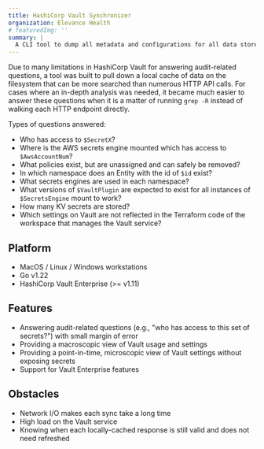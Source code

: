 ```yaml
---
title: HashiCorp Vault Synchronizer
organization: Elevance Health
# featuredImg: ''
summary: |
  A CLI tool to dump all metadata and configurations for all data stored in HashiCorp Vault Enterprise
---
```


Due to many limitations in HashiCorp Vault for answering audit-related questions, a tool was built to pull down a local cache of data on the filesystem that can be more searched than numerous HTTP API calls. For cases where an in-depth analysis was needed, it became much easier to answer these questions when it is a matter of running `grep -R` instead of walking each HTTP endpoint directly.

Types of questions answered:

- Who has access to `$SecretX`?
- Where is the AWS secrets engine mounted which has access to `$AwsAccountNum`?
- What policies exist, but are unassigned and can safely be removed?
- In which namespace does an Entity with the id of `$id` exist?
- What secrets engines are used in each namespace?
- What versions of `$VaultPlugin` are expected to exist for all instances of `$SecretsEngine` mount to work?
- How many KV secrets are stored?
- Which settings on Vault are not reflected in the Terraform code of the workspace that manages the Vault service?

## Platform

- MacOS / Linux / Windows workstations
- Go v1.22
- HashiCorp Vault Enterprise (>= v1.11)

## Features

- Answering audit-related questions (e.g., "who has access to this set of secrets?") with small margin of error
- Providing a macroscopic view of Vault usage and settings
- Providing a point-in-time, microscopic view of Vault settings without exposing secrets
- Support for Vault Enterprise features

## Obstacles

- Network I/O makes each sync take a long time
- High load on the Vault service
- Knowing when each locally-cached response is still valid and does not need refreshed
